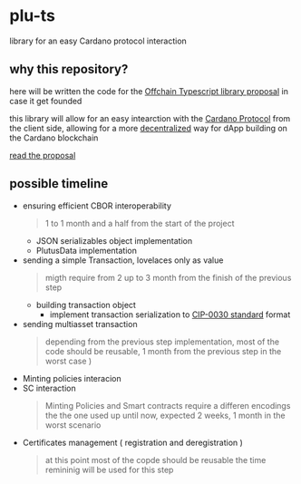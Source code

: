 # plu-ts
library for an easy Cardano protocol interaction

## why this repository?

here will be written the code for the [Offchain Typescript library proposal](https://cardano.ideascale.com/c/idea/396949) in case it get founded

this library will allow for an easy intearction with the [Cardano Protocol](https://cardano.org/) from the client side, allowing for a more [decentralized](https://en.wikipedia.org/wiki/Decentralization) way for dApp building on the Cardano blockchain

[read the proposal](https://cardano.ideascale.com/c/idea/396949)

## possible timeline

- ensuring efficient CBOR interoperability 
  > 1 to 1 month and a half from the start of the project
  - JSON serializables object implementation
  - PlutusData implementation
- sending a simple Transaction, lovelaces only as value 
  > migth require from 2 up to 3 month from the finish of the previous step
  - building transaction object
    - implement transaction serialization to [CIP-0030 standard](https://github.com/cardano-foundation/CIPs/tree/master/CIP-0030#apisigntxtx-cbortransaction-partialsign-bool--false-promisecbortransaction_witness_set) format
- sending multiasset transaction
  > depending from the previous step implementation, most of the code should be reusable, 1 month from the previous step in the worst case )
- Minting policies interacion
- SC interaction
  > Minting Policies and Smart contracts require a differen encodings the the one used up until now, expected 2 weeks, 1 month in the worst scenario
- Certificates management ( registration and deregistration )
  > at this point most of the copde should be reusable the time remininig will be used for this step
